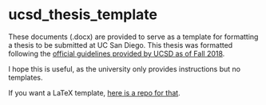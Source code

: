 # ucsd_thesis_template

These documents (.docx) are provided to serve as a template for formatting a thesis to be submitted at UC San Diego. This thesis was formatted following the [official guidelines provided by UCSD as of Fall 2018](https://grad.ucsd.edu/_files/academics/BlueBook%202017-18%20updated%204.13.18.pdf).

I hope this is useful, as the university only provides instructions but no templates.

If you want a LaTeX template, [here is a repo for that](https://github.com/ucsd-thesis/ucsd-thesis).
